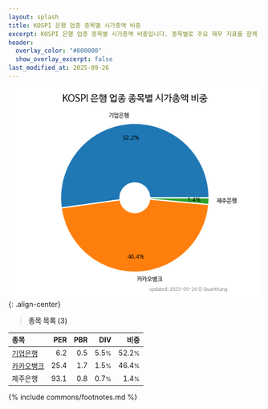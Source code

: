 ```yaml
---
layout: splash
title: KOSPI 은행 업종 종목별 시가총액 비중
excerpt: KOSPI 은행 업종 종목별 시가총액 비중입니다. 종목별로 주요 재무 지표를 함께 표시합니다.
header:
  overlay_color: "#800000"
  show_overlay_excerpt: false
last_modified_at: 2025-09-26
---
```



![KOSPI 은행 업종 종목별 시가총액 비중](/stats/sector/images/kospi_업종_은행_종목.png){: .align-center}


> **종목 목록 (3)**<a id="list"></a>

| **종목** | **PER** | **PBR** | **DIV** | **비중** |
| :------- | ------: | ------: | ------: | -------: |
| [기업은행](/024110/) | 6.2 | 0.5 | 5.5<small>%</small> | 52.2<small>%</small> |
| [카카오뱅크](/323410/) | 25.4 | 1.7 | 1.5<small>%</small> | 46.4<small>%</small> |
| 제주은행 | 93.1 | 0.8 | 0.7<small>%</small> | 1.4<small>%</small> |

{% include commons/footnotes.md %}